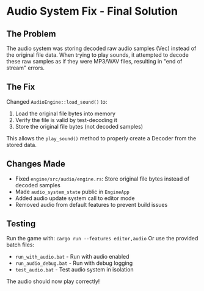 # Audio System Fix - Final Solution

## The Problem
The audio system was storing decoded raw audio samples (Vec<i16>) instead of the original file data. When trying to play sounds, it attempted to decode these raw samples as if they were MP3/WAV files, resulting in "end of stream" errors.

## The Fix
Changed `AudioEngine::load_sound()` to:
1. Load the original file bytes into memory
2. Verify the file is valid by test-decoding it
3. Store the original file bytes (not decoded samples)

This allows the `play_sound()` method to properly create a Decoder from the stored data.

## Changes Made
- Fixed `engine/src/audio/engine.rs`: Store original file bytes instead of decoded samples
- Made `audio_system_state` public in `EngineApp`
- Added audio update system call to editor mode
- Removed audio from default features to prevent build issues

## Testing
Run the game with: `cargo run --features editor,audio`
Or use the provided batch files:
- `run_with_audio.bat` - Run with audio enabled
- `run_audio_debug.bat` - Run with debug logging
- `test_audio.bat` - Test audio system in isolation

The audio should now play correctly!